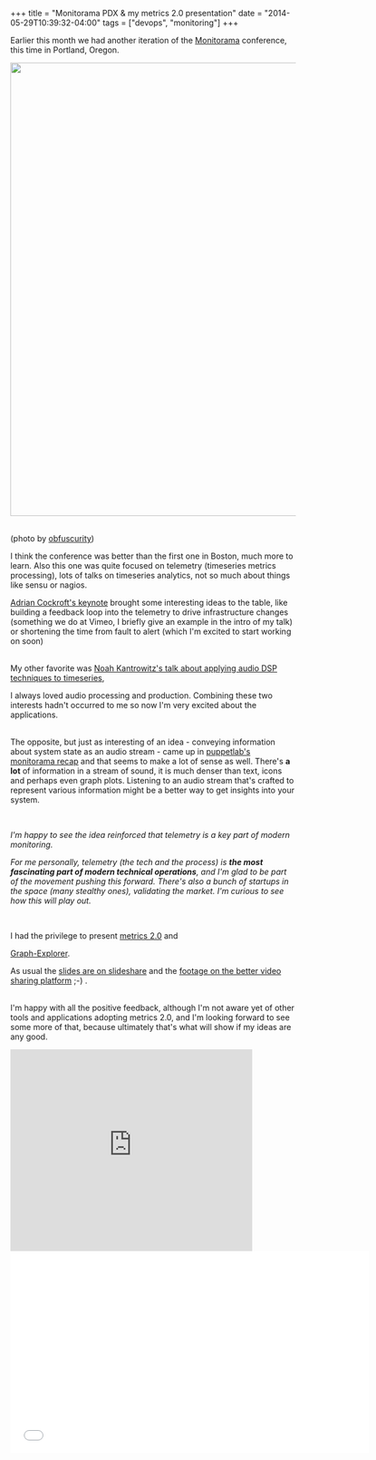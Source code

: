 +++
title = "Monitorama PDX & my metrics 2.0 presentation"
date = "2014-05-29T10:39:32-04:00"
tags = ["devops", "monitoring"]
+++
<p>

Earlier this month we had another iteration of the <a href="http://monitorama.com/">Monitorama</a> conference, this time in Portland, Oregon.

</p>

<p>

<img src="/files/blog/monitorama-audience.jpg" width="800" />

<br/>(photo by <a href="https://www.flickr.com/photos/78527903@N00/sets/72157644593947233/">obfuscurity</a>)

</p>

<!--more-->

<p>

I think the conference was better than the first one in Boston, much more to learn.  Also this one was quite focused on telemetry (timeseries metrics processing), lots of talks on timeseries analytics, not so much about things like sensu or nagios.  

<a href="https://vimeo.com/95064249">Adrian Cockroft's keynote</a> brought some interesting ideas to the table, like building a feedback loop into the telemetry to drive infrastructure changes (something we do at Vimeo, I briefly give an example in the intro of my talk) or shortening the time from fault to alert (which I'm excited to start working on soon)

<br/>My other favorite was <a href="https://vimeo.com/95227467">Noah Kantrowitz's talk about applying audio DSP techniques to timeseries</a>,

I always loved audio processing and production.  Combining these two interests hadn't occurred to me so now I'm very excited about the applications.

<br/>The opposite, but just as interesting of an idea - conveying information about system state as an audio stream - came up in <a href="http://puppetlabs.com/podcasts/podcast-insights-monitorama-conference">puppetlab's monitorama recap</a> and that seems to make a lot of sense as well. There's <b>a lot</b> of information in a stream of sound, it is much denser than text, icons and perhaps even graph plots.  Listening to an audio stream that's crafted to represent various information might be a better way to get insights into your system.

</p>

<br/>

<i>

<p>I'm happy to see the idea reinforced that telemetry is a key part of modern monitoring.

For me personally, telemetry (the tech and the process) is <b>the most fascinating part of modern technical operations</b>, and I'm glad to be part of the movement pushing this forward.  There's also a bunch of startups in the space (many stealthy ones), validating the market.  I'm curious to see how this will play out.

</p>

</i><br/>



<p>I had the privilege to present <a href="http://metrics20.org">metrics 2.0</a> and

<a href="http://vimeo.github.io/graph-explorer/">Graph-Explorer</a>.

As usual the <a href="http://www.slideshare.net/Dieterbe/metrics20-34319840">slides are on slideshare</a> and the <a href="https://vimeo.com/95076197">footage on the better video sharing platform</a> ;-) .

<br/>I'm happy with all the positive feedback, although I'm not aware yet of other tools and applications adopting metrics 2.0, and I'm looking forward to see some more of that, because ultimately that's what will show if my ideas are any good.

</p>

<p>

<iframe src="http://www.slideshare.net/slideshow/embed_code/34319840" width="427" height="356" frameborder="0" marginwidth="0" marginheight="0" scrolling="no" allowfullscreen> </iframe>



<iframe allowfullscreen="allowfullscreen" frameborder="0" height="356" mozallowfullscreen="mozallowfullscreen" src="//player.vimeo.com/video/95076197?title=0&amp;byline=0&amp;portrait=0&amp;color=33a352" webkitallowfullscreen="webkitallowfullscreen" width="633"></iframe>

</p>
